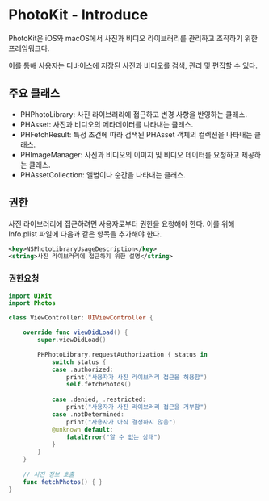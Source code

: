 # PhotoKit - Introduce
PhotoKit은 iOS와 macOS에서 사진과 비디오 라이브러리를 관리하고 조작하기 위한 프레임워크다.  

이를 통해 사용자는 디바이스에 저장된 사진과 비디오를 검색, 관리 및 편집할 수 있다. 


## 주요 클래스

- PHPhotoLibrary: 사진 라이브러리에 접근하고 변경 사항을 반영하는 클래스.
- PHAsset: 사진과 비디오의 메타데이터를 나타내는 클래스.
- PHFetchResult: 특정 조건에 따라 검색된 PHAsset 객체의 컬렉션을 나타내는 클래스.
- PHImageManager: 사진과 비디오의 이미지 및 비디오 데이터를 요청하고 제공하는 클래스.
- PHAssetCollection: 앨범이나 순간을 나타내는 클래스.


## 권한
사진 라이브러리에 접근하려면 사용자로부터 권한을 요청해야 한다. 이를 위해 Info.plist 파일에 다음과 같은 항목을 추가해야 한다.


```xml
<key>NSPhotoLibraryUsageDescription</key>
<string>사진 라이브러리에 접근하기 위한 설명</string>
```

### 권한요청

```swift
import UIKit
import Photos

class ViewController: UIViewController {

    override func viewDidLoad() {
        super.viewDidLoad()

        PHPhotoLibrary.requestAuthorization { status in
            switch status {
            case .authorized:
                print("사용자가 사진 라이브러리 접근을 허용함")
                self.fetchPhotos()
                
            case .denied, .restricted:
                print("사용자가 사진 라이브러리 접근을 거부함")
            case .notDetermined:
                print("사용자가 아직 결정하지 않음")
            @unknown default:
                fatalError("알 수 없는 상태")
            }
        }
    }
    
    // 사진 정보 호출
    func fetchPhotos() { }
}
```




